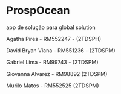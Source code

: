 # ProspOcean
app de solução para global solution 

Agatha Pires - RM552247 - (2TDSPH)

David Bryan Viana - RM551236 - (2TDSPM)

Gabriel Lima - RM99743 - (2TDSPM)

Giovanna Alvarez - RM98892 (2TDSPM)

Murilo Matos - RM552525 (2TDSPM)
